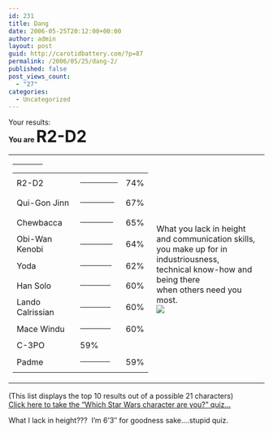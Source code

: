 ```yaml
---
id: 231
title: Dang
date: 2006-05-25T20:12:00+00:00
author: admin
layout: post
guid: http://carotidbattery.com/?p=87
permalink: /2006/05/25/dang-2/
published: false
post_views_count:
  - "27"
categories:
  - Uncategorized
---
```

Your results:<br /><b>You are <font size="6">R2-D2</font></b> <table> <tbody> <tr> <td> <table> <tbody> <tr> <td>R2-D2</td> <td> <hr align="left" width="74" noshade="" size="4" /> </td> <td>74%</td> </tr> <tr> <td>Qui-Gon Jinn</td> <td> <hr align="left" width="67" noshade="" size="4" /> </td> <td>67%</td> </tr> <tr> <td>Chewbacca</td> <td> <hr align="left" width="65" noshade="" size="4" /> </td> <td>65%</td> </tr> <tr> <td>Obi-Wan Kenobi</td> <td> <hr align="left" width="64" noshade="" size="4" /> </td> <td>64%</td> </tr> <tr> <td>Yoda</td> <td> <hr align="left" width="62" noshade="" size="4" /> </td> <td>62%</td> </tr> <tr> <td>Han Solo</td> <td> <hr align="left" width="60" noshade="" size="4" /> </td> <td>60%</td> </tr> <tr> <td>Lando Calrissian</td> <td> <hr align="left" width="60" noshade="" size="4" /> </td> <td>60%</td> </tr> <tr> <td>Mace Windu</td> <td> <hr align="left" width="60" noshade="" size="4" /> </td> <td>60%</td> </tr> <tr> <td>C-3PO</td> <t d> <hr align="left" width="59" noshade="" size="4" /> </td> <td>59%</td> </tr> <tr> <td>Padme</td> <td> <hr align="left" width="59" noshade="" size="4" /> </td> <td>59%</td> </tr> </tbody> </table> </td> <td>What you lack in height <br />and communication skills, <br />you make up for in industriousness, <br />technical know-how and being there <br />when others need you most.<br /><img src="http://www.seabreezecomputers.com/starwars/pics/r2d2.jpg" /></td> </tr> </tbody> </table> <p>(This list displays the top 10 results out of a possible 21 characters)<br /><a href="http://www.seabreezecomputers.com/starwars">Click here to take the &#8220;Which Star Wars character are you?&#8221; quiz&#8230;</a></p> <p>What I lack in height???  I&#8217;m 6&#8217;3&#8243; for goodness sake&#8230;.stupid quiz.</p>

